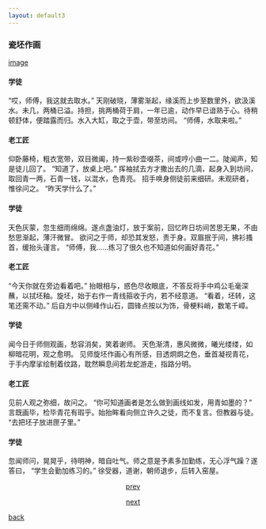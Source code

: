 ```yaml
---
layout: default3
---
```




### 瓷坯作画

[image](https://raw.githubusercontent.com/UserT2019/UserT2019.github.io/master/assets/img/cpzh.png)


#### 学徒
“哎，师傅，我这就去取水。”
天刚破晓，薄雾渐起，缘溪而上步至数里外，欲汲溪水。未几，两桶已溢。持担，挑两桶荷于肩，一年已逾，动作早已谙熟于心。待稍顿舒体，便踏露而归。水入大缸，取之于壶，带至坊间。
“师傅，水取来啦。”

#### 老工匠
仰卧藤椅，粗衣宽带，双目微阖，持一紫砂壶啜茶，间或哼小曲一二。陡闻声，知是徒儿回了。
“知道了，放桌上吧。”
挥袖拭去方才撒出去的几滴，起身入到坊间，取回青一两，石青一钱，以混水，色青亮。
招手唤身侧徒前来细研。未观研者，惟徐问之。
“昨天学什么了。”

#### 学徒
天色灰蒙，忽生细雨绵绵。遂点盏油灯，放于案前，回忆昨日坊间苦思无果，不由愁思渐起，薄汗微冒。
欲问之于师，却恐其发怒，责于身。双眉抿于间，拂衫搔首，缓抬头谨言。
“师傅，我……练习了很久也不知道如何画好青花。”

#### 老工匠
“今天你就在旁边看着吧。”
抬眼相与，惑色尽收眼底，不答反将手中鸡公毛毫深蘸，以拭坯釉。旋坯，始于右作一青线箍收于内，若不经意道。
“看着，坯转，这笔还需不动。”
后自方中以侧峰作山石，圆锋点按以为饰，骨梗料峭，数笔千嶂。

#### 学徒
闻今日于师侧观画，愁容消矣，笑着谢师。
天色渐清，惠风微微，曦光缕缕，如柳暗花明，观之愈明。
见师旋坯作画心有所感，目透炯炯之色，垂首凝视青花，于手内摩挲绘制着纹路，耽然瞬息间若龙蛇游走，指路分明。

#### 老工匠
见前人观之弥细，故问之。
“你可知道画者是怎么做到画线如发，用青如墨的？”
言既画毕，检毕青花有瑕乎。始抬眸看向侧立许久之徒，而不复言。但教器与徒。
“去把坯子放进匣子里。”

#### 学徒
忽闻师问，晃晃乎，待明神，暗自吐气。师之意是予素多加勤练，无心浮气躁？遂答曰，
“学生会勤加练习的。”
徐受器，道谢，朝师退步，后转入窑屋。




<p style="text-align:center"><a href="./dx-sndj.html">prev</a></p>

<p style="text-align:center"><a href="./zx-ct.html">next</a></p>

[back](./my-page.html)


